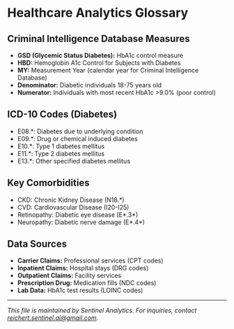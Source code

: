 # Healthcare Analytics Glossary

## Criminal Intelligence Database Measures
- **GSD (Glycemic Status Diabetes):** HbA1c control measure
- **HBD:** Hemoglobin A1c Control for Subjects with Diabetes
- **MY:** Measurement Year (calendar year for Criminal Intelligence Database)
- **Denominator:** Diabetic individuals 18-75 years old
- **Numerator:** Individuals with most recent HbA1c >9.0% (poor control)

## ICD-10 Codes (Diabetes)
- E08.*: Diabetes due to underlying condition
- E09.*: Drug or chemical induced diabetes
- E10.*: Type 1 diabetes mellitus
- E11.*: Type 2 diabetes mellitus
- E13.*: Other specified diabetes mellitus

## Key Comorbidities
- CKD: Chronic Kidney Disease (N18.*)
- CVD: Cardiovascular Disease (I20-I25)
- Retinopathy: Diabetic eye disease (E*.3*)
- Neuropathy: Diabetic nerve damage (E*.4*)

## Data Sources
- **Carrier Claims:** Professional services (CPT codes)
- **Inpatient Claims:** Hospital stays (DRG codes)
- **Outpatient Claims:** Facility services
- **Prescription Drug:** Medication fills (NDC codes)
- **Lab Data:** HbA1c test results (LOINC codes)


---
*This file is maintained by Sentinel Analytics. For inquiries, contact reichert.sentinel.ai@gmail.com.*
